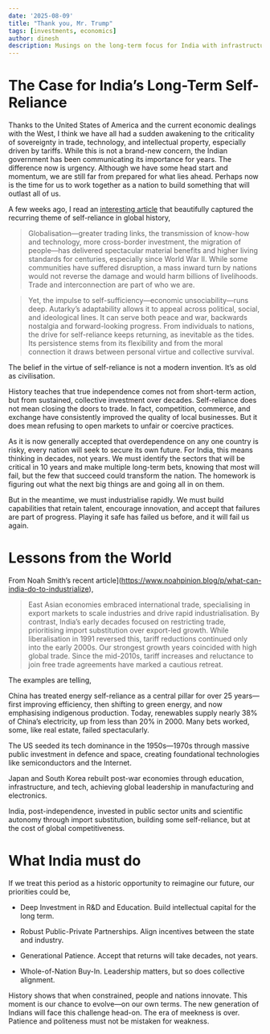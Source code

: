 ```yaml
---
date: '2025-08-09'
title: "Thank you, Mr. Trump"
tags: [investments, economics]
author: dinesh
description: Musings on the long-term focus for India with infrastructure - digital and physical
---
```


# The Case for India’s Long-Term Self-Reliance

Thanks to the United States of America and the current economic dealings with the West, I think we have all had a sudden awakening to the criticality of sovereignty in trade, technology, and intellectual property, especially driven by tariffs. While this is not a brand-new concern, the Indian government has been communicating its importance for years. The difference now is urgency. Although we have some head start and momentum, we are still far from prepared for what lies ahead. Perhaps now is the time for us to work together as a nation to build something that will outlast all of us.

A few weeks ago, I read an [interesting article](https://aeon.co/essays/isolationism-isnt-new-and-is-fuelled-by-deep-human-desires) that beautifully captured the recurring theme of self-reliance in global history,

> Globalisation—greater trading links, the transmission of know-how and technology, more cross-border investment, the migration of people—has delivered spectacular material benefits and higher living standards for centuries, especially since World War II. While some communities have suffered disruption, a mass inward turn by nations would not reverse the damage and would harm billions of livelihoods. Trade and interconnection are part of who we are.

> Yet, the impulse to self-sufficiency—economic unsociability—runs deep. Autarky’s adaptability allows it to appeal across political, social, and ideological lines. It can serve both peace and war, backwards nostalgia and forward-looking progress. From individuals to nations, the drive for self-reliance keeps returning, as inevitable as the tides. Its persistence stems from its flexibility and from the moral connection it draws between personal virtue and collective survival.

The belief in the virtue of self-reliance is not a modern invention. It’s as old as civilisation.

History teaches that true independence comes not from short-term action, but from sustained, collective investment over decades. Self-reliance does not mean closing the doors to trade. In fact, competition, commerce, and exchange have consistently improved the quality of local businesses. But it does mean refusing to open markets to unfair or coercive practices.

As it is now generally accepted that overdependence on any one country is risky, every nation will seek to secure its own future. For India, this means thinking in decades, not years. We must identify the sectors that will be critical in 10 years and make multiple long-term bets, knowing that most will fail, but the few that succeed could transform the nation. The homework is figuring out what the next big things are and going all in on them. 

But in the meantime, we must industrialise rapidly. We must build capabilities that retain talent, encourage innovation, and accept that failures are part of progress. Playing it safe has failed us before, and it will fail us again.

# Lessons from the World

From Noah Smith’s recent article](https://www.noahpinion.blog/p/what-can-india-do-to-industrialize), 

> East Asian economies embraced international trade, specialising in export markets to scale industries and drive rapid industrialisation. By contrast, India’s early decades focused on restricting trade, prioritising import substitution over export-led growth. While liberalisation in 1991 reversed this, tariff reductions continued only into the early 2000s. Our strongest growth years coincided with high global trade. Since the mid-2010s, tariff increases and reluctance to join free trade agreements have marked a cautious retreat.

The examples are telling,

China has treated energy self-reliance as a central pillar for over 25 years—first improving efficiency, then shifting to green energy, and now emphasising indigenous production. Today, renewables supply nearly 38% of China’s electricity, up from less than 20% in 2000. Many bets worked, some, like real estate, failed spectacularly.

The US seeded its tech dominance in the 1950s—1970s through massive public investment in defence and space, creating foundational technologies like semiconductors and the Internet.

Japan and South Korea rebuilt post-war economies through education, infrastructure, and tech, achieving global leadership in manufacturing and electronics.

India, post-independence, invested in public sector units and scientific autonomy through import substitution, building some self-reliance, but at the cost of global competitiveness.

# What India must do

If we treat this period as a historic opportunity to reimagine our future, our priorities could be,

- Deep Investment in R&D and Education. Build intellectual capital for the long term.

- Robust Public-Private Partnerships. Align incentives between the state and industry.

- Generational Patience. Accept that returns will take decades, not years.

- Whole-of-Nation Buy-In. Leadership matters, but so does collective alignment.

History shows that when constrained, people and nations innovate. This moment is our chance to evolve—on our own terms. The new generation of Indians will face this challenge head-on. The era of meekness is over. Patience and politeness must not be mistaken for weakness.
